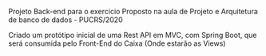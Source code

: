 Projeto Back-end para o exercicio Proposto na aula de Projeto e Arquitetura de banco de dados - PUCRS/2020

Criado um protótipo inicial de uma Rest API em MVC, com Spring Boot, que será consumida pelo Front-End do Caixa (Onde estarão as Views)
  	


